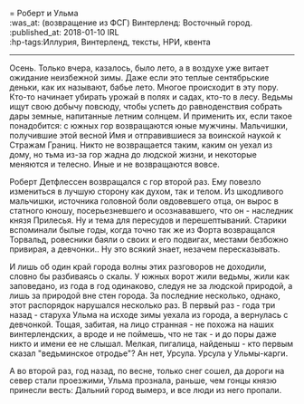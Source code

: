 = Роберт и Ульма  
:was_at: (возвращение из ФСГ) Винтерленд: Восточный город.
:published_at: 2018-01-10 IRL  
:hp-tags:Иллурия, Винтерленд, тексты, НРИ, квента

------------
Осень. Только вчера, казалось, было лето, а в воздухе уже витает ожидание неизбежной зимы. Даже если это теплые сентябрьские деньки, как их называют, бабье лето. Многое происходит в эту пору. Кто-то  начинает убирать урожай в полях и садах, кто-то в лесу. Ведьмы ищут свою добычу повсюду, чтобы успеть до равноденствия собрать дары земные, напитанные летним солнцем. И применить их, если такое понадобится: с южных гор возвращаются юные мужчины. Мальчишки, получившие этой весной Имя и отправившиеся за воинской наукой к Стражам Границ. Никто не возвращается таким, каким он уехал из дому, но тьма из-за гор жадна до людской жизни, и некоторые меняются и телесно. Иные и не возвращаются вовсе.

Роберт Детфлессен возвращался с гор второй раз. Ему повезло измениться в лучшую сторону как духом, так и телом. Из шкодливого мальчишки, источника головной боли овдовевшего отца, он вырос в статного юношу, посерьезневшего и осознававшего, что он - наследник князя Прилесья. Ну и тема для пересудов и перешептываний. Старики вспоминали былые годы, когда точно так же из Форта возвращался Торвальд, ровесники баяли о своих и его подвигах, местами безбожно привирая, а девчонки.. Ну это всякий знает, незачем пересказывать.

И лишь об один край города волны этих разговоров не доходили, словно бы разбиваясь о скалы. У южных ворот жили ведьмы, жили как заповедано, из года в год одинаково, следуя не за людской природой, а лишь за природой вне стен города.  За последние несколько, однако, этот распорядок нарушался несколько раз. В первый раз - года три назад - старуха Ульма на исходе зимы уехала из города, а вернулась с девчонкой. Тощая, забитая, на лицо странная - не похожа на наших винтерлендских, а вроде и не поймешь, что не так - и до поры даже никто и имени ее не слышал. Мелкая, пигалица, найденыш - кто первым сказал "ведьминское отродье"? Ан нет, Урсула. Урсула у Ульмы-карги.

А во второй раз, год назад, по весне, только снег сошел, да дороги на север стали проезжими, Ульма прознала, раньше, чем гонцы князю принесли весть: Дальний город вымерз, и все люди из него пропали.





<!--stackedit_data:
eyJoaXN0b3J5IjpbODk0NjY0OTg0XX0=
-->
